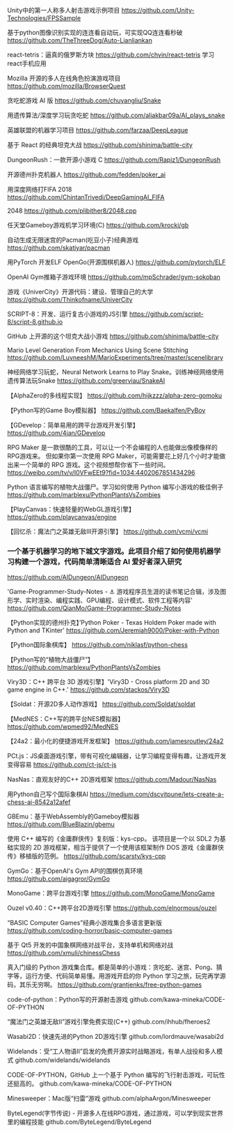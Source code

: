 Unity中的第一人称多人射击游戏示例项目
https://github.com/Unity-Technologies/FPSSample

基于python图像识别实现的连连看自动玩，可实现QQ连连看秒破
https://github.com/TheThreeDog/Auto-Lianliankan

react-tetris：逼真的俄罗斯方块
https://github.com/chvin/react-tetris 学习react手机应用

Mozilla 开源的多人在线角色扮演游戏项目
https://github.com/mozilla/BrowserQuest

贪吃蛇游戏 AI 版
https://github.com/chuyangliu/Snake

用遗传算法/深度学习玩贪吃蛇
https://github.com/aliakbar09a/AI_plays_snake

英雄联盟的机器学习项目
https://github.com/farzaa/DeepLeague

基于 React 的经典坦克大战
​https://github.com/shinima/battle-city

DungeonRush：一款开源小游戏 C
https://github.com/Rapiz1/DungeonRush

开源德州扑克机器人
https://github.com/fedden/poker_ai

用深度网络打FIFA 2018
https://github.com/ChintanTrivedi/DeepGamingAI_FIFA

2048
https://github.com/plibither8/2048.cpp

任天堂Gameboy游戏机学习环境(C)
https://github.com/krocki/gb

自动生成无限迷宫的Pacman(吃豆小子)经典游戏
https://github.com/skatiyar/pacman

用PyTorch 开发ELF OpenGo(开源围棋机器人)
https://github.com/pytorch/ELF


OpenAI Gym推箱子游戏环境
https://github.com/mpSchrader/gym-sokoban

游戏《UniverCity》开源代码：建设、管理自己的大学
https://github.com/Thinkofname/UniverCity


SCRIPT-8：开发、运行复古小游戏的JS引擎
https://github.com/script-8/script-8.github.io

GitHub 上开源的这个坦克大战小游戏
https://github.com/shinima/battle-city

Mario Level Generation From Mechanics Using Scene Stitching
https://github.com/LuvneeshM/MarioExperiments/tree/master/scenelibrary

神经网络学习玩蛇，Neural Network Learns to Play Snake。训练神经网络使用遗传算法玩Snake
https://github.com/greerviau/SnakeAI

【AlphaZero的多线程实现】
https://github.com/hijkzzz/alpha-zero-gomoku

【Python写的Game Boy模拟器】
https://github.com/Baekalfen/PyBoy

【GDevelop：简单易用的跨平台游戏开发引擎】
https://github.com/4ian/GDevelop

RPG Maker 是一款很酷的工具，可以让一个不会编程的人也能做出像模像样的RPG游戏来。
但如果你第一次使用 RPG Maker，可能需要花上好几个小时才能做出来一个简单的 RPG 游戏。这个视频想帮你省下一些时间。
https://weibo.com/tv/v/I0VFwEEt9?fid=1034:4402067851434296

Python 语言编写的植物大战僵尸。学习如何使用 Python 编写小游戏的极佳例子
https://github.com/marblexu/PythonPlantsVsZombies

【PlayCanvas：快速轻量的WebGL游戏引擎】
https://github.com/playcanvas/engine

【回忆杀：魔法门之英雄无敌III开源引擎】
https://github.com/vcmi/vcmi

### 一个基于机器学习的地下城文字游戏。此项目介绍了如何使用机器学习构建一个游戏，代码简单清晰适合 AI 爱好者深入研究
https://github.com/AIDungeon/AIDungeon

'Game-Programmer-Study-Notes - ⚓️ 游戏程序员生涯的读书笔记合辑，涉及图形学、实时渲染、编程实践、GPU编程、设计模式、软件工程等内容' 
https://github.com/QianMo/Game-Programmer-Study-Notes

【Python实现的德州扑克】’Python Poker - Texas Holdem Poker made with Python and TKinter' 
https://github.com/Jeremiah9000/Poker-with-Python

【Python国际象棋库】
https://github.com/niklasf/python-chess

【Python写的“植物大战僵尸”】
https://github.com/marblexu/PythonPlantsVsZombies

Viry3D：C++ 跨平台 3D 游戏引擎】'Viry3D - Cross platform 2D and 3D game engine in C++.'
https://github.com/stackos/Viry3D

【Soldat：开源2D多人动作游戏】
https://github.com/Soldat/soldat

【MedNES：C++写的跨平台NES模拟器】
https://github.com/wpmed92/MedNES

【24a2：最小化的便捷游戏开发框架】
https://github.com/jamesroutley/24a2

PCt.js：JS桌面游戏引擎，带有可视化编辑器，让学习编程变得有趣，让游戏开发变得容易
https://github.com/ct-js/ct-js

NasNas：直观友好的C++ 2D游戏框架
https://github.com/Madour/NasNas

用Python自己写个国际象棋AI
https://medium.com/dscvitpune/lets-create-a-chess-ai-8542a12afef

GBEmu：基于WebAssembly的Gameboy模拟器
https://github.com/BlueBlazin/gbemu

使用 C++ 编写的《金庸群侠传》复刻版：kys-cpp。
该项目是一个以 SDL2 为基础实现的 2D 游戏框架，相当于提供了一个使用该框架制作 DOS 游戏《金庸群侠传》移植版的范例。
https://github.com/scarsty/kys-cpp

GymGo：基于OpenAI's Gym API的围棋仿真环境
https://github.com/aigagror/GymGo

MonoGame：跨平台游戏引擎
https://github.com/MonoGame/MonoGame

Ouzel v0.40：C++跨平台2D游戏引擎
https://github.com/elnormous/ouzel

“BASIC Computer Games”经典小游戏集合多语言更新版
https://github.com/coding-horror/basic-computer-games

基于 Qt5 开发的中国象棋网络对战平台，支持单机和网络对战
https://github.com/xmuli/chinessChess

真入门级的 Python 游戏集合库。都是简单的小游戏：贪吃蛇、迷宫、Pong、猜字等，运行方便、代码简单易懂。用游戏开启的你 Python 学习之旅，玩完再学源码，其乐无穷啊。
https://github.com/grantjenks/free-python-games

code-of-python：Python写的开源射击游戏
github.com/kawa-mineka/CODE-OF-PYTHON

“魔法门之英雄无敌II”游戏引擎免费实现(C++)
github.com/ihhub/fheroes2

Wasabi2D：快速先进的Python 2D游戏引擎
github.com/lordmauve/wasabi2d

Widelands：受“工人物语II”启发的免费开源实时战略游戏，有单人战役和多人模式
github.com/widelands/widelands

CODE-OF-PYTHON，GitHub 上一个基于 Python 编写的飞行射击游戏，可玩性还挺高的。
github.com/kawa-mineka/CODE-OF-PYTHON

Minesweeper：Mac版“扫雷”游戏
github.com/alphaArgon/Minesweeper

ByteLegend(字节传说) - 开源多人在线RPG游戏，通过游戏，可以学到现实世界里的编程技能
github.com/ByteLegend/ByteLegend
